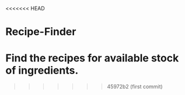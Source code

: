 <<<<<<< HEAD
# Recipe-Finder
Find the recipes for available stock of ingredients. 
=======

>>>>>>> 45972b2 (first commit)

